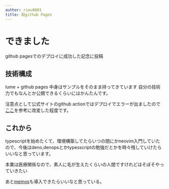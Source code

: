 ```yaml
---
author: riou0801
title: 祝github Pages
---
```


# できました

github pagesでのデプロイに成功した記念に投稿

## 技術構成

lume + github pages
中身はサンプルをそのまま持ってきています
自分の技術力でもなんとか公開できるくらいにはかんたんです。

注意点として公式サイトのgithub actionではデプロイでエラーが出ましたので
[ここ](https://github.com/actions/deploy-pages/issues/271)を参考に改変した程度です。

## これから

typescriptを始めたくて、環境構築してたらいつの間にかneovim入門していたので、今後はdeno,denopsとかtypesscriptの勉強だとかを時々残していけたらいいなと思っています。

本業は医療関係なので、素人に毛が生えたくらいの人間ですけれどほそぼそやっていきたい

あと[memos](https://www.usememos.com)も導入できたらいいなと思っている。

